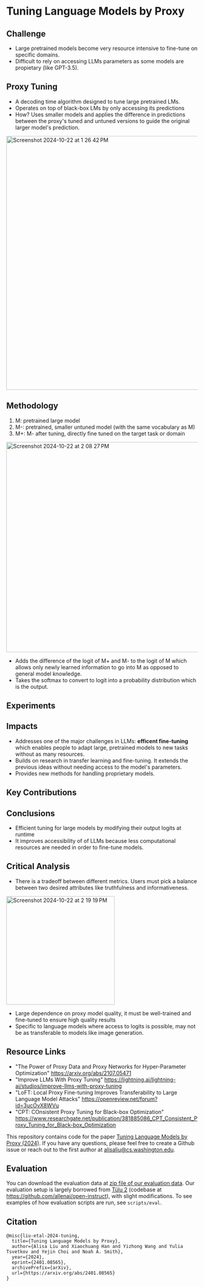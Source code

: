 # Tuning Language Models by Proxy

## Challenge
- Large pretrained models become very resource intensive to fine-tune on specific domains.
- Difficult to rely on accessing LLMs parameters as some models are propietary (like GPT-3.5).

## Proxy Tuning 
- A decoding time algorithm designed to tune large pretrained LMs.
- Operates on top of black-box LMs by only accessing its predictions
- How? Uses smaller models and applies the difference in predictions between the proxy's tuned and untuned versions to guide the original larger model's prediction.

<img width="667" alt="Screenshot 2024-10-22 at 1 26 42 PM" src="https://github.com/user-attachments/assets/e04c5877-9a36-48c1-9842-d68c7485bd6f">

## Methodology
1. M: pretrained large model 
2. M-: pretrained, smaller untuned model (with the same vocabulary as M)
3. M+: M- after tuning, directly fine tuned on the target task or domain
<img width="552" alt="Screenshot 2024-10-22 at 2 08 27 PM" src="https://github.com/user-attachments/assets/4924c7a0-f66c-47c4-8646-564c39868bc7">

- Adds the difference of the logit of M+ and M- to the logit of M which allows only newly learned information to go into M as opposed to general model knowledge.
- Takes the softmax to convert to logit into a probability distribution which is the output. 


## Experiments

## Impacts
- Addresses one of the major challenges in LLMs: **efficent fine-tuning** which enables people to adapt large, pretrained models to new tasks without as many resources.
- Builds on research in transfer learning and fine-tuning. It extends the previous ideas without needing access to the model's parameters.
- Provides new methods for handling proprietary models. 

## Key Contributions

## Conclusions
- Efficient tuning for large models by modifying their output logits at runtime
- It improves accessibility of of LLMs because less computational resources are needed in order to fine-tune models.

## Critical Analysis
- There is a tradeoff between different metrics. Users must pick a balance between two desired attributes like truthfulness and informativeness.
<img width="285" alt="Screenshot 2024-10-22 at 2 19 19 PM" src="https://github.com/user-attachments/assets/37a0e273-0d7a-4d1a-9d5d-e30d4f907b03">


- Large dependence on proxy model quality, it must be well-trained and fine-tuned to ensure high quality results
- Specific to language models where access to logits is possible, may not be as transferable to models like image generation.

## Resource Links 
- "The Power of Proxy Data and Proxy Networks for Hyper-Parameter Optimization" https://arxiv.org/abs/2107.05471
- "Improve LLMs With Proxy Tuning" https://lightning.ai/lightning-ai/studios/improve-llms-with-proxy-tuning
- "LoFT: Local Proxy Fine-tuning Improves Transferability to Large Language Model Attacks" https://openreview.net/forum?id=3ucOvX8WVu
- "CPT: COnsistent Proxy Tuning for Black-box Optimization" https://www.researchgate.net/publication/381885086_CPT_Consistent_Proxy_Tuning_for_Black-box_Optimization 











This repository contains code for the paper [Tuning Language Models by Proxy (2024)](https://arxiv.org/abs/2401.08565). If you have any questions, please feel free to create a Github issue or reach out to the first author at alisaliu@cs.washington.edu.

## Evaluation

You can download the evaluation data at [zip file of our evaluation data](https://github.com/alisawuffles/proxy-tuning/blob/main/data.zip). Our evaluation setup is largely borrowed from [Tülu 2](https://arxiv.org/abs/2311.10702) (codebase at https://github.com/allenai/open-instruct), with slight modifications. To see examples of how evaluation scripts are run, see `scripts/eval`.


## Citation
```
@misc{liu-etal-2024-tuning,
  title={Tuning Language Models by Proxy}, 
  author={Alisa Liu and Xiaochuang Han and Yizhong Wang and Yulia Tsvetkov and Yejin Choi and Noah A. Smith},
  year={2024},
  eprint={2401.08565},
  archivePrefix={arXiv},
  url={https://arxiv.org/abs/2401.08565}
}
```
